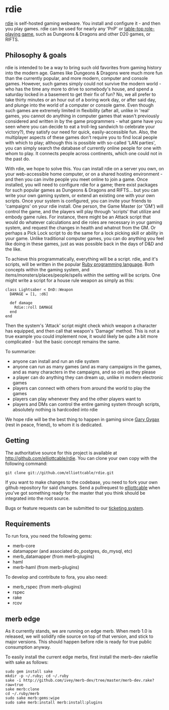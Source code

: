 rdie
====

[rdie][1] is self-hosted gaming webware. You install and configure it - and
then you play games. rdie can be used for nearly any 'PnP' or
[table-top role-playing game][2], such as Dungeons & Dragons and other D20
games, or RIFTS.

  [1]: <http://rubydie.com> (rdie homepage)
  [2]: <http://en.wikipedia.org/wiki/Role-playing_game> (Role-playing game - Wikipedia)

Philosophy & goals
------------------

rdie is intended to be a way to bring such old favorites from gaming history
into the modern age. Games like Dungeons & Dragons were much more fun than the
currently popular, and more modern, computer and console games. However, such
games simply could not survive the modern world - who has the time any more to
drive to somebody's house, and spend a saturday locked in a basement to get
their fix of fun? No, we all prefer to take thirty minutes or an hour out of a
boring work day, or after said day, and plunge into the world of a computer or
console game. Even though such games are extremely limited in flexibility
(after all, unlike in 'real' games, you cannot do anything in computer games
that wasn't previously considered and written in by the game programmers -
what game have you seen where you can decide to eat a troll-leg sandwich to
celebrate your victory?), they satisfy our need for quick, easily-accessible
fun. Also, the multiplayer aspects of these games don't require you to find
local people with which to play; although this is possible with so-called 'LAN
parties', you can simply search the database of currently online people for
one with whom to play. It connects people across continents, which one could
not in the past do.

With rdie, we hope to solve this. You can install rdie on a server you own, on
your web-accessible home computer, or on a shared hosting environment - and
then you can invite people you meet online to join a game. Once installed, you
will need to configure rdie for a game; there exist packages for such popular
games as Dungeons & Dragons and RIFTS... but you can write your own gaming
system, or extend an existing one with your own scripts. Once your system is
configured, you can invite your friends to 'campaigns' on your rdie install.
One person, the Game Master (or 'GM') will control the game, and the players
will play through 'scripts' that utilize and embody game rules. For instance,
there might be an Attack script that would do whatever calculations and die
roles are necessary in your gaming system, and request the changes in health
and whatnot from the GM. Or perhaps a Pick Lock script to do the same for a
lock picking skill or ability in your game. Unlike traditional computer games,
you can do anything you feel like doing in these games, just as was possible
back in the days of D&D and the like.

To achieve this programmatically, everything will be a script. rdie, and it's
scripts, will be written in the popular [Ruby programming language][3]. Both
concepts within the gaming system, and items/monsters/places/people/spells
within the setting will be scripts. One might write a script for a house rule
weapon as simply as this:

    class Lightsaber < DnD::Weapon
      DAMAGE = [1, :d6]

      def damage
        Rdie::roll DAMAGE
      end
    end

Then the system's 'Attack' script might check which weapon a character has
equipped, and then call that weapon's 'Damage' method. This is not a true
example you could implement now, it would likely be quite a bit more
complicated - but the basic concept remains the same.

To summarize:

 - anyone can install and run an rdie system
 - anyone can run as many games (and as many campaigns in the games, and as
 many characters in the campaigns, and so on) as they please
 - a player can do anything they can dream up, unlike in modern electronic
 games
 - players can connect with others from around the world to play the games
 - players can play whenever they and the other players want to
 - players and DMs can control the entire gaming system through scripts,
 absolutely nothing is hardcoded into rdie

We hope rdie will be the best thing to happen in gaming since [Gary Gygax][4]
(rest in peace, friend), to whom it is dedicated.

  [3]: <http://ruby-lang.org/en> (Ruby programming language)
  [4]: <http://youtube.com/watch?v=hxo9gFBHJsE> (Gary Gygax on D&D - YouTube)

Getting
-------

The authoritative source for this project is available at
<http://github.com/elliottcable/rdie>. You can clone your own copy with the
following command:

    git clone git://github.com/elliottcable/rdie.git

If you want to make changes to the codebase, you need to fork your own github
repository for said changes. Send a pullrequest to [elliottcable][5]
when you've got something ready for the master that you think should be
integrated into the root source.

Bugs or feature requests can be submitted to our [ticketing system][6].

  [5]: <http://github.com/elliottcable> (elliottcable on GitHub)
  [6]: <http://elliottcable.lighthouseapp.com/projects/9424-rdie/overview> (rdie on Lighthouse)

Requirements
------------

To run fora, you need the following gems:

* merb-core
* datamapper (and associated do_postgres, do_mysql, etc)
* merb_datamapper (from merb-plugins)
* haml
* merb-haml (from merb-plugins)

To develop and contribute to fora, you also need:

* merb_rspec (from merb-plugins)
* rspec
* rake
* rcov

merb edge
---------

As it currently stands, we are running on edge merb. When merb 1.0 is
released, we will solidify rdie source on top of that version, and stick to
major versions. This should happen before rdie is ready for true public
consumption anyway.

To easily install the current edge merbs, first install the merb-dev rakefile
with sake as follows:

    sudo gem install sake
    mkdir -p ~/.ruby; cd ~/.ruby
    sake -i http://github.com/ivey/merb-dev/tree/master/merb-dev.rake?raw=true
    sake merb:clone
    cd ~/.ruby/merb
    sudo sake merb:gems:wipe
    sudo sake merb:install merb:install:plugins
